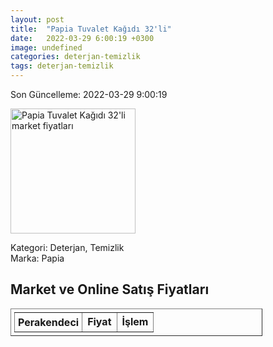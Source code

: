 ```yaml
---
layout: post
title:  "Papia Tuvalet Kağıdı 32'li"
date:   2022-03-29 6:00:19 +0300
image: undefined
categories: deterjan-temizlik
tags: deterjan-temizlik
---
```


Son Güncelleme: 2022-03-29 9:00:19

<img src="undefined" width="200" alt="Papia Tuvalet Kağıdı 32'li market fiyatları" />

Kategori: Deterjan, Temizlik
<br />
Marka: Papia

<h2>Market ve Online Satış Fiyatları</h2>

<table border="1" style="padding: 5px;width:80%;">
  <tr>
    <td style="padding: 5px;"><strong>Perakendeci</strong></td>
    <td><strong>Fiyat</strong></td>
    <td><strong>İşlem</strong></td>
  </tr>
  
</table>
